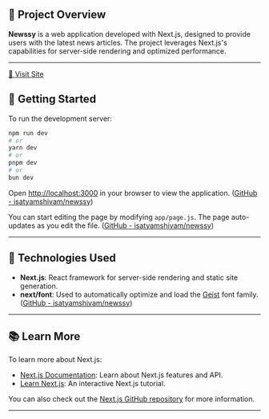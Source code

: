 ## 📄 Project Overview

**Newssy** is a web application developed with Next.js, designed to provide users with the latest news articles. The project leverages Next.js's capabilities for server-side rendering and optimized performance.

---

[🔗 Visit Site](https://newssyy.vercel.app/)

## 🚀 Getting Started

To run the development server:

```bash
npm run dev
# or
yarn dev
# or
pnpm dev
# or
bun dev
```


Open [http://localhost:3000](http://localhost:3000) in your browser to view the application. ([GitHub - isatyamshivam/newssy](https://github.com/isatyamshivam/newssy?utm_source=chatgpt.com))

You can start editing the page by modifying `app/page.js`. The page auto-updates as you edit the file. ([GitHub - isatyamshivam/newssy](https://github.com/isatyamshivam/newssy?utm_source=chatgpt.com))

---

## 🧰 Technologies Used

- **Next.js**: React framework for server-side rendering and static site generation.
- **next/font**: Used to automatically optimize and load the [Geist](https://vercel.com/font) font family. ([GitHub - isatyamshivam/newssy](https://github.com/isatyamshivam/newssy?utm_source=chatgpt.com))

---

## 📚 Learn More

To learn more about Next.js:

- [Next.js Documentation](https://nextjs.org/docs): Learn about Next.js features and API.
- [Learn Next.js](https://nextjs.org/learn): An interactive Next.js tutorial.

You can also check out the [Next.js GitHub repository](https://github.com/vercel/next.js) for more information.

---
